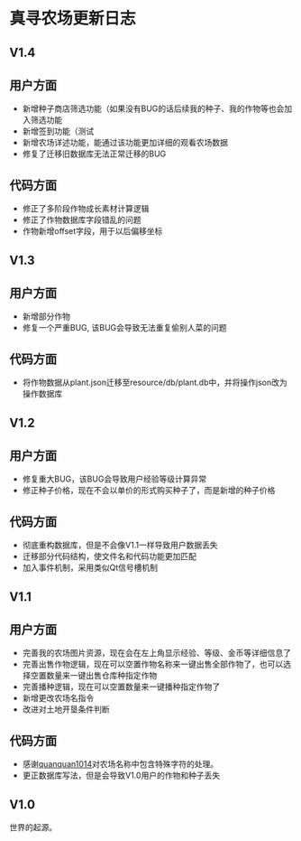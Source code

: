 # 真寻农场更新日志

## V1.4
用户方面
---
- 新增种子商店筛选功能（如果没有BUG的话后续我的种子、我的作物等也会加入筛选功能
- 新增签到功能（测试
- 新增农场详述功能，能通过该功能更加详细的观看农场数据
- 修复了迁移旧数据库无法正常迁移的BUG

代码方面
---
- 修正了多阶段作物成长素材计算逻辑
- 修正了作物数据库字段错乱的问题
- 作物新增offset字段，用于以后偏移坐标

## V1.3
用户方面
---
- 新增部分作物
- 修复一个严重BUG, 该BUG会导致无法重复偷别人菜的问题

代码方面
---
- 将作物数据从plant.json迁移至resource/db/plant.db中，并将操作json改为操作数据库

## V1.2
用户方面
---
- 修复重大BUG，该BUG会导致用户经验等级计算异常
- 修正种子价格，现在不会以单价的形式购买种子了，而是新增的种子价格

代码方面
---
- 彻底重构数据库，但是不会像V1.1一样导致用户数据丢失
- 迁移部分代码结构，使文件名和代码功能更加匹配
- 加入事件机制，采用类似Qt信号槽机制

## V1.1
用户方面
---
- 完善我的农场图片资源，现在会在左上角显示经验、等级、金币等详细信息了
- 完善出售作物逻辑，现在可以空置作物名称来一键出售全部作物了，也可以选择空置数量来一键出售仓库种指定作物
- 完善播种逻辑，现在可以空置数量来一键播种指定作物了
- 新增更改农场名指令
- 改进对土地开垦条件判断

代码方面
---
- 感谢[quanquan1014](https://github.com/quanquan1014)对农场名称中包含特殊字符的处理。
- 更正数据库写法，但是会导致V1.0用户的作物和种子丢失

## V1.0

世界的起源。
